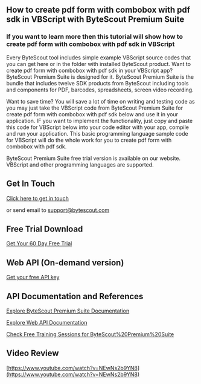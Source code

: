 ## How to create pdf form with combobox with pdf sdk in VBScript with ByteScout Premium Suite

### If you want to learn more then this tutorial will show how to create pdf form with combobox with pdf sdk in VBScript

Every ByteScout tool includes simple example VBScript source codes that you can get here or in the folder with installed ByteScout product. Want to create pdf form with combobox with pdf sdk in your VBScript app? ByteScout Premium Suite is designed for it. ByteScout Premium Suite is the bundle that includes twelve SDK products from ByteScout including tools and components for PDF, barcodes, spreadsheets, screen video recording.

Want to save time? You will save a lot of time on writing and testing code as you may just take the VBScript code from ByteScout Premium Suite for create pdf form with combobox with pdf sdk below and use it in your application. IF you want to implement the functionality, just copy and paste this code for VBScript below into your code editor with your app, compile and run your application. This basic programming language sample code for VBScript will do the whole work for you to create pdf form with combobox with pdf sdk.

ByteScout Premium Suite free trial version is available on our website. VBScript and other programming languages are supported.

## Get In Touch

[Click here to get in touch](https://bytescout.zendesk.com/hc/en-us/requests/new?subject=ByteScout%20Premium%20Suite%20Question)

or send email to [support@bytescout.com](mailto:support@bytescout.com?subject=ByteScout%20Premium%20Suite%20Question) 

## Free Trial Download

[Get Your 60 Day Free Trial](https://bytescout.com/download/web-installer?utm_source=github-readme)

## Web API (On-demand version)

[Get your free API key](https://pdf.co/documentation/api?utm_source=github-readme)

## API Documentation and References

[Explore ByteScout Premium Suite Documentation](https://bytescout.com/documentation/index.html?utm_source=github-readme)

[Explore Web API Documentation](https://pdf.co/documentation/api?utm_source=github-readme)

[Check Free Training Sessions for ByteScout%20Premium%20Suite](https://academy.bytescout.com/)

## Video Review

[https://www.youtube.com/watch?v=NEwNs2b9YN8](https://www.youtube.com/watch?v=NEwNs2b9YN8)